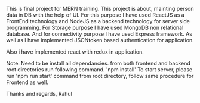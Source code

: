 This is final project for MERN training. This project is about, mainting person data in DB with the help of UI. For this purpose I have used ReactJS as a FrontEnd technology and NodeJS as a backend technology for server side programming. For Storage purpose I have used MongoDB non relational database. And for connectivity purpose I have used Express framework. As well as I have implemented JSONtoken based authentication for application.

Also i have implemented react with redux in application.

Note: Need to be install all dependancies. from both frontend and backend root directories run following command. 'npm install' To start server, please run 'npm run start' command from root directory, follow same procedure for Frontend as well.

Thanks and regards,
Rahul
